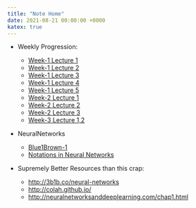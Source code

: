 ```yaml
---
title: "Note Home"
date: 2021-08-21 00:00:00 +0000
katex: true
---
```




- Weekly Progression:
    - [Week-1 Lecture 1](https://yedmavus.github.io/MLNotes/week-1/w1lec1/)
    - [Week-1 Lecture 2](https://yedmavus.github.io/MLNotes/week-1/w1lec2/)
    - [Week-1 Lecture 3](https://yedmavus.github.io/MLNotes/week-1/w1lec3/)
    - [Week-1 Lecture 4](https://yedmavus.github.io/MLNotes/week-1/w1lec4/)
    - [Week-1 Lecture 5](https://yedmavus.github.io/MLNotes/week-1/w1lec5/)
    - [Week-2 Lecture 1](https://yedmavus.github.io/MLNotes/week-2/w2l1/)
    - [Week-2 Lecture 2](https://yedmavus.github.io/MLNotes/week-2/w2l2/)
    - [Week-2 Lecture 3](https://yedmavus.github.io/MLNotes/week-2/w2l3/)
    - [Week-3 Lecture 1,2](https://yedmavus.github.io/MLNotes/week3/w3l1_2/)


- NeuralNetworks
    - [Blue1Brown-1](https://yedmavus.github.io/MLNotes/nn/3b1bnn1/)
    - [Notations in Neural Networks](https://yedmavus.github.io/MLNotes/nn/nn-notations/)

- Supremely Better Resources than this crap:
    - http://3b1b.co/neural-networks
    - http://colah.github.io/
    - http://neuralnetworksanddeeplearning.com/chap1.html
